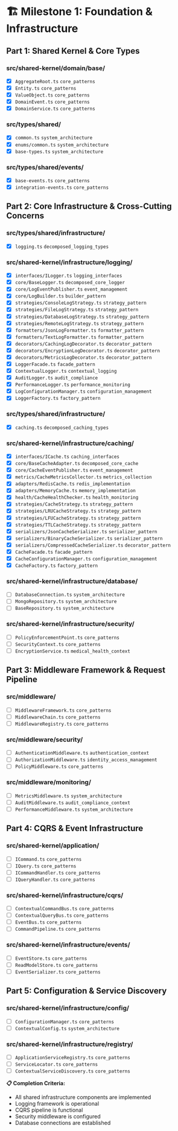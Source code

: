 # 🏗️ Milestone 1: Foundation & Infrastructure

## Part 1: Shared Kernel & Core Types

### src/shared-kernel/domain/base/
- [x] `AggregateRoot.ts` `core_patterns`
- [x] `Entity.ts` `core_patterns`
- [x] `ValueObject.ts` `core_patterns`
- [x] `DomainEvent.ts` `core_patterns`
- [x] `DomainService.ts` `core_patterns`

### src/types/shared/
- [x] `common.ts` `system_architecture`
- [x] `enums/common.ts` `system_architecture`
- [x] `base-types.ts` `system_architecture`

### src/types/shared/events/
- [x] `base-events.ts` `core_patterns`
- [x] `integration-events.ts` `core_patterns`

## Part 2: Core Infrastructure & Cross-Cutting Concerns

### src/types/shared/infrastructure/
- [x] `logging.ts` `decomposed_logging_types`

### src/shared-kernel/infrastructure/logging/
- [x] `interfaces/ILogger.ts` `logging_interfaces`
- [x] `core/BaseLogger.ts` `decomposed_core_logger`
- [x] `core/LogEventPublisher.ts` `event_management`
- [x] `core/LogBuilder.ts` `builder_pattern`
- [x] `strategies/ConsoleLogStrategy.ts` `strategy_pattern`
- [x] `strategies/FileLogStrategy.ts` `strategy_pattern`
- [x] `strategies/DatabaseLogStrategy.ts` `strategy_pattern`
- [x] `strategies/RemoteLogStrategy.ts` `strategy_pattern`
- [x] `formatters/JsonLogFormatter.ts` `formatter_pattern`
- [x] `formatters/TextLogFormatter.ts` `formatter_pattern`
- [x] `decorators/CachingLogDecorator.ts` `decorator_pattern`
- [x] `decorators/EncryptionLogDecorator.ts` `decorator_pattern`
- [x] `decorators/MetricsLogDecorator.ts` `decorator_pattern`
- [x] `LoggerFacade.ts` `facade_pattern`
- [x] `ContextualLogger.ts` `contextual_logging`
- [x] `AuditLogger.ts` `audit_compliance`
- [x] `PerformanceLogger.ts` `performance_monitoring`
- [x] `LogConfigurationManager.ts` `configuration_management`
- [x] `LoggerFactory.ts` `factory_pattern`

### src/types/shared/infrastructure/
- [x] `caching.ts` `decomposed_caching_types`

### src/shared-kernel/infrastructure/caching/
- [x] `interfaces/ICache.ts` `caching_interfaces`
- [x] `core/BaseCacheAdapter.ts` `decomposed_core_cache`
- [x] `core/CacheEventPublisher.ts` `event_management`
- [x] `metrics/CacheMetricsCollector.ts` `metrics_collection`
- [x] `adapters/RedisCache.ts` `redis_implementation`
- [x] `adapters/MemoryCache.ts` `memory_implementation`
- [x] `health/CacheHealthChecker.ts` `health_monitoring`
- [x] `strategies/CacheStrategy.ts` `strategy_pattern`
- [x] `strategies/LRUCacheStrategy.ts` `strategy_pattern`
- [x] `strategies/LFUCacheStrategy.ts` `strategy_pattern`
- [x] `strategies/TTLCacheStrategy.ts` `strategy_pattern`
- [x] `serializers/JsonCacheSerializer.ts` `serializer_pattern`
- [x] `serializers/BinaryCacheSerializer.ts` `serializer_pattern`
- [x] `serializers/CompressedCacheSerializer.ts` `decorator_pattern`
- [x] `CacheFacade.ts` `facade_pattern`
- [x] `CacheConfigurationManager.ts` `configuration_management`
- [x] `CacheFactory.ts` `factory_pattern`

### src/shared-kernel/infrastructure/database/
- [ ] `DatabaseConnection.ts` `system_architecture`
- [ ] `MongoRepository.ts` `system_architecture`
- [ ] `BaseRepository.ts` `system_architecture`

### src/shared-kernel/infrastructure/security/
- [ ] `PolicyEnforcementPoint.ts` `core_patterns`
- [ ] `SecurityContext.ts` `core_patterns`
- [ ] `EncryptionService.ts` `medical_health_context`

## Part 3: Middleware Framework & Request Pipeline

### src/middleware/
- [ ] `MiddlewareFramework.ts` `core_patterns`
- [ ] `MiddlewareChain.ts` `core_patterns`
- [ ] `MiddlewareRegistry.ts` `core_patterns`

### src/middleware/security/
- [ ] `AuthenticationMiddleware.ts` `authentication_context`
- [ ] `AuthorizationMiddleware.ts` `identity_access_management`
- [ ] `PolicyMiddleware.ts` `core_patterns`

### src/middleware/monitoring/
- [ ] `MetricsMiddleware.ts` `system_architecture`
- [ ] `AuditMiddleware.ts` `audit_compliance_context`
- [ ] `PerformanceMiddleware.ts` `system_architecture`

## Part 4: CQRS & Event Infrastructure

### src/shared-kernel/application/
- [ ] `ICommand.ts` `core_patterns`
- [ ] `IQuery.ts` `core_patterns`
- [ ] `ICommandHandler.ts` `core_patterns`
- [ ] `IQueryHandler.ts` `core_patterns`

### src/shared-kernel/infrastructure/cqrs/
- [ ] `ContextualCommandBus.ts` `core_patterns`
- [ ] `ContextualQueryBus.ts` `core_patterns`
- [ ] `EventBus.ts` `core_patterns`
- [ ] `CommandPipeline.ts` `core_patterns`

### src/shared-kernel/infrastructure/events/
- [ ] `EventStore.ts` `core_patterns`
- [ ] `ReadModelStore.ts` `core_patterns`
- [ ] `EventSerializer.ts` `core_patterns`

## Part 5: Configuration & Service Discovery

### src/shared-kernel/infrastructure/config/
- [ ] `ConfigurationManager.ts` `core_patterns`
- [ ] `ContextualConfig.ts` `system_architecture`

### src/shared-kernel/infrastructure/registry/
- [ ] `ApplicationServiceRegistry.ts` `core_patterns`
- [ ] `ServiceLocator.ts` `core_patterns`
- [ ] `ContextualServiceDiscovery.ts` `core_patterns`

**📋 Completion Criteria:**
- All shared infrastructure components are implemented
- Logging framework is operational
- CQRS pipeline is functional
- Security middleware is configured
- Database connections are established
